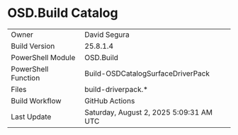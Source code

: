 ﻿# OSD.Build Catalog

| | |
|-|-|
| Owner | David Segura |
| Build Version | 25.8.1.4 |
| PowerShell Module | OSD.Build |
| PowerShell Function | Build-OSDCatalogSurfaceDriverPack |
| Files | build-driverpack.* |
| Build Workflow | GitHub Actions |
| Last Update | Saturday, August 2, 2025 5:09:31 AM UTC |
